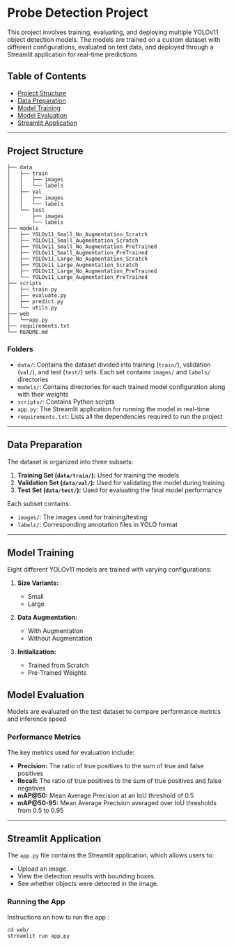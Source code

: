 # Probe Detection Project

This project involves training, evaluating, and deploying multiple YOLOv11 object detection models. The models are trained on a custom dataset with different configurations, evaluated on test data, and deployed through a Streamlit application for real-time predictions

## Table of Contents

- [Project Structure](#project-structure)
- [Data Preparation](#data-preparation)
- [Model Training](#model-training)
- [Model Evaluation](#model-evaluation)
- [Streamlit Application](#streamlit-application)

---

## Project Structure
``` 
├── data
│   ├── train
│   │   ├── images
│   │   └── labels
│   ├── val
│   │   ├── images
│   │   └── labels
│   └── test
│       ├── images
│       └── labels
├── models
│   ├── YOLOv11_Small_No_Augmentation_Scratch
│   ├── YOLOv11_Small_Augmentation_Scratch
│   ├── YOLOv11_Small_No_Augmentation_PreTrained
│   ├── YOLOv11_Small_Augmentation_PreTrained
│   ├── YOLOv11_Large_No_Augmentation_Scratch
│   ├── YOLOv11_Large_Augmentation_Scratch
│   ├── YOLOv11_Large_No_Augmentation_PreTrained
│   └── YOLOv11_Large_Augmentation_PreTrained
├── scripts
│   ├── train.py
│   ├── evaluate.py
│   ├── predict.py
│   └── utils.py
├── web
│   └──app.py
├── requirements.txt
└── README.md
```

### Folders

- `data/`: Contains the dataset divided into training (`train/`), validation (`val/`), and test (`test/`) sets. Each set contains `images/` and `labels/` directories
- `models/`: Contains directories for each trained model configuration along with their weights
- `scripts/`: Contains Python scripts
- `app.py`: The Streamlit application for running the model in real-time
- `requirements.txt`: Lists all the dependencies required to run the project

---

## Data Preparation

The dataset is organized into three subsets:

1. **Training Set (`data/train/`):** Used for training the models
2. **Validation Set (`data/val/`):** Used for validating the model during training
3. **Test Set (`data/test/`):** Used for evaluating the final model performance

Each subset contains:

- `images/`: The images used for training/testing
- `labels/`: Corresponding annotation files in YOLO format

---

## Model Training

Eight different YOLOv11 models are trained with varying configurations:

1. **Size Variants:**
   - Small
   - Large

2. **Data Augmentation:**
   - With Augmentation
   - Without Augmentation

3. **Initialization:**
   - Trained from Scratch
   - Pre-Trained Weights


## Model Evaluation

Models are evaluated on the test dataset to compare performance metrics and inference speed

### Performance Metrics

The key metrics used for evaluation include:

- **Precision:** The ratio of true positives to the sum of true and false positives
- **Recall:** The ratio of true positives to the sum of true positives and false negatives
- **mAP@50:** Mean Average Precision at an IoU threshold of 0.5
- **mAP@50-95:** Mean Average Precision averaged over IoU thresholds from 0.5 to 0.95

---

## Streamlit Application

The `app.py` file contains the Streamlit application, which allows users to:

- Upload an image.
- View the detection results with bounding boxes.
- See whether objects were detected in the image.

### Running the App

Instructions on how to run the app : 

```
cd web/
streamlit run app.py
```
